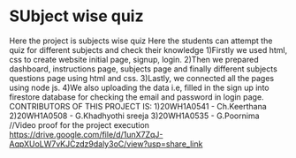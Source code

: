 # SUbject wise quiz
Here the project is subjects wise quiz Here the students can attempt the quiz for different subjects and check their knowledge 1)Firstly we used html, css to create website initial page, signup, login. 2)Then we prepared dashboard, instructions page, subjects page and finally different subjects questions page using html and css. 3)Lastly, we connected all the pages using node js. 4)We also uploading the data i.e, filled in the sign up into firestore database for checking the email and password in login page. CONTRIBUTORS OF THIS PROJECT IS: 1)20WH1A0541 - Ch.Keerthana 2)20WH1A0508 - G.Khadhyothi sreeja 3)20WH1A0535 - G.Poornima //Video proof for the project execution  https://drive.google.com/file/d/1unX7ZqJ-AqpXUoLW7vKJCzdz9daly3oC/view?usp=share_link
